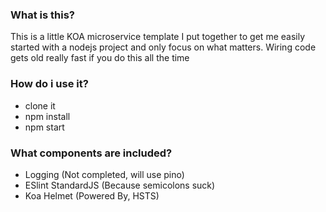### What is this?

This is a little KOA microservice template I put together to get me easily started with a nodejs project and only focus on what matters. Wiring code gets old really fast if you do this all the time

### How do i use it?
- clone it
- npm install
- npm start

### What components are included?
- Logging (Not completed, will use pino)
- ESlint StandardJS (Because semicolons suck)
- Koa Helmet (Powered By, HSTS)
